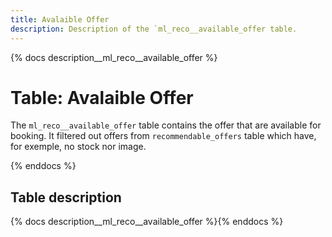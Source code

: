 ```yaml
---
title: Avalaible Offer
description: Description of the `ml_reco__available_offer table.
---
```


{% docs description__ml_reco__available_offer %}

# Table: Avalaible Offer

The `ml_reco__available_offer` table contains the offer that are available for booking. It filtered out offers from `recommendable_offers` table which have, for exemple, no stock nor image.

{% enddocs %}

## Table description

{% docs description__ml_reco__available_offer %}{% enddocs %}

